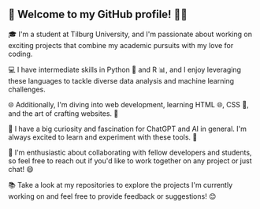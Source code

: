 ## 👋 Welcome to my GitHub profile! 👨‍💻

🎓 I'm a student at Tilburg University, and I'm passionate about working on exciting projects that combine my academic pursuits with my love for coding.

💻 I have intermediate skills in Python 🐍 and R 📊, and I enjoy leveraging these languages to tackle diverse data analysis and machine learning challenges.

🌐 Additionally, I'm diving into web development, learning HTML 🌐, CSS 🎨, and the art of crafting websites. 🚀

🤖 I have a big curiosity and fascination for ChatGPT and AI in general. I'm always excited to learn and experiment with these tools. 🚀

🤝 I'm enthusiastic about collaborating with fellow developers and students, so feel free to reach out if you'd like to work together on any project or just chat! 😄

📚 Take a look at my repositories to explore the projects I'm currently working on and feel free to provide feedback or suggestions! 😊
